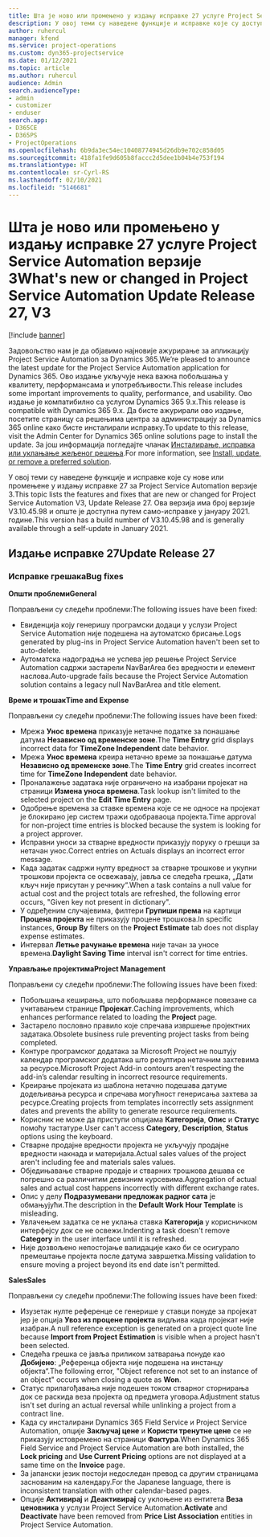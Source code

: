 ```yaml
---
title: Шта је ново или промењено у издању исправке 27 услуге Project Service Automation верзије 3
description: У овој теми су наведене функције и исправке које су доступне у издању исправке 27 за Project Service Automation верзије 3.
author: ruhercul
manager: kfend
ms.service: project-operations
ms.custom: dyn365-projectservice
ms.date: 01/12/2021
ms.topic: article
ms.author: ruhercul
audience: Admin
search.audienceType:
- admin
- customizer
- enduser
search.app:
- D365CE
- D365PS
- ProjectOperations
ms.openlocfilehash: 6b9da3ec54ec10408774945d26db9e702c858d05
ms.sourcegitcommit: 418fa1fe9d605b8faccc2d5dee1b04b4e753f194
ms.translationtype: HT
ms.contentlocale: sr-Cyrl-RS
ms.lasthandoff: 02/10/2021
ms.locfileid: "5146681"
---
```

# <a name="whats-new-or-changed-in-project-service-automation-update-release-27-v3"></a><span data-ttu-id="ca284-103">Шта је ново или промењено у издању исправке 27 услуге Project Service Automation верзије 3</span><span class="sxs-lookup"><span data-stu-id="ca284-103">What's new or changed in Project Service Automation Update Release 27, V3</span></span>

[!include [banner](../includes/psa-now-project-operations.md)]

<span data-ttu-id="ca284-104">Задовољство нам је да објавимо најновије ажурирање за апликацију Project Service Automation за Dynamics 365.</span><span class="sxs-lookup"><span data-stu-id="ca284-104">We’re pleased to announce the latest update for the Project Service Automation application for Dynamics 365.</span></span> <span data-ttu-id="ca284-105">Ово издање укључује нека важна побољшања у квалитету, перформансама и употребљивости.</span><span class="sxs-lookup"><span data-stu-id="ca284-105">This release includes some important improvements to quality, performance, and usability.</span></span> <span data-ttu-id="ca284-106">Ово издање је компатибилно са услугом Dynamics 365 9.x.</span><span class="sxs-lookup"><span data-stu-id="ca284-106">This release is compatible with Dynamics 365 9.x.</span></span> <span data-ttu-id="ca284-107">Да бисте ажурирали ово издање, посетите страницу са решењима центра за администрацију за Dynamics 365 online како бисте инсталирали исправку.</span><span class="sxs-lookup"><span data-stu-id="ca284-107">To update to this release, visit the Admin Center for Dynamics 365 online solutions page to install the update.</span></span> <span data-ttu-id="ca284-108">За још информација погледајте чланак [Инсталирање, исправка или уклањање жељеног решења](https://docs.microsoft.com/power-platform/admin/install-remove-preferred-solution).</span><span class="sxs-lookup"><span data-stu-id="ca284-108">For more information, see [Install, update, or remove a preferred solution](https://docs.microsoft.com/power-platform/admin/install-remove-preferred-solution).</span></span>

<span data-ttu-id="ca284-109">У овој теми су наведене функције и исправке које су нове или промењене у издању исправке 27 за Project Service Automation верзије 3.</span><span class="sxs-lookup"><span data-stu-id="ca284-109">This topic lists the features and fixes that are new or changed for Project Service Automation V3, Update Release 27.</span></span> <span data-ttu-id="ca284-110">Ова верзија има број верзије V3.10.45.98 и опште је доступна путем само-исправке у јануару 2021. године.</span><span class="sxs-lookup"><span data-stu-id="ca284-110">This version has a build number of V3.10.45.98 and is generally available through a self-update in January 2021.</span></span>

## <a name="update-release-27"></a><span data-ttu-id="ca284-111">Издање исправке 27</span><span class="sxs-lookup"><span data-stu-id="ca284-111">Update Release 27</span></span>

### <a name="bug-fixes"></a><span data-ttu-id="ca284-112">Исправке грешака</span><span class="sxs-lookup"><span data-stu-id="ca284-112">Bug fixes</span></span>

<span data-ttu-id="ca284-113">**Општи проблеми**</span><span class="sxs-lookup"><span data-stu-id="ca284-113">**General**</span></span>

<span data-ttu-id="ca284-114">Поправљени су следећи проблеми:</span><span class="sxs-lookup"><span data-stu-id="ca284-114">The following issues have been fixed:</span></span>

- <span data-ttu-id="ca284-115">Евиденција коју генеришу програмски додаци у услузи Project Service Automation није подешена на аутоматско брисање.</span><span class="sxs-lookup"><span data-stu-id="ca284-115">Logs generated by plug-ins in Project Service Automation haven't been set to auto-delete.</span></span>
- <span data-ttu-id="ca284-116">Аутоматска надоградња не успева јер решење Project Service Automation садржи застарели NavBarArea без вредности и елемент наслова.</span><span class="sxs-lookup"><span data-stu-id="ca284-116">Auto-upgrade fails because the Project Service Automation solution contains a legacy null NavBarArea and title element.</span></span>

<span data-ttu-id="ca284-117">**Време и трошак**</span><span class="sxs-lookup"><span data-stu-id="ca284-117">**Time and Expense**</span></span>

<span data-ttu-id="ca284-118">Поправљени су следећи проблеми:</span><span class="sxs-lookup"><span data-stu-id="ca284-118">The following issues have been fixed:</span></span>

- <span data-ttu-id="ca284-119">Мрежа **Унос времена** приказује нетачне податке за понашање датума **Независно од временске зоне**.</span><span class="sxs-lookup"><span data-stu-id="ca284-119">The **Time Entry** grid displays incorrect data for **TimeZone Independent** date behavior.</span></span>
- <span data-ttu-id="ca284-120">Мрежа **Унос времена** креира нетачно време за понашање датума **Независно од временске зоне**.</span><span class="sxs-lookup"><span data-stu-id="ca284-120">The **Time Entry** grid creates incorrect time for **TimeZone Independent** date behavior.</span></span>
- <span data-ttu-id="ca284-121">Проналажење задатака није ограничено на изабрани пројекат на страници **Измена уноса времена**.</span><span class="sxs-lookup"><span data-stu-id="ca284-121">Task lookup isn't limited to the selected project on the **Edit Time Entry** page.</span></span>
- <span data-ttu-id="ca284-122">Одобрење времена за ставке времена које се не односе на пројекат је блокирано јер систем тражи одобраваоца пројекта.</span><span class="sxs-lookup"><span data-stu-id="ca284-122">Time approval for non-project time entries is blocked because the system is looking for a project approver.</span></span>
- <span data-ttu-id="ca284-123">Исправни уноси за стварне вредности приказују поруку о грешци за нетачан унос.</span><span class="sxs-lookup"><span data-stu-id="ca284-123">Correct entries on Actuals displays an incorrect error message.</span></span>
- <span data-ttu-id="ca284-124">Када задатак садржи нулту вредност за стварне трошкове и укупни трошкови пројекта се освежавају, јавља се следећа грешка, „Дати кључ није присутан у речнику“.</span><span class="sxs-lookup"><span data-stu-id="ca284-124">When a task contains a null value for actual cost and the project totals are refreshed, the following error occurs, "Given key not present in dictionary".</span></span>
- <span data-ttu-id="ca284-125">У одређеним случајевима, филтери **Групиши према** на картици **Процена пројекта** не приказују процене трошкова.</span><span class="sxs-lookup"><span data-stu-id="ca284-125">In specific instances, **Group By** filters on the **Project Estimate** tab does not display expense estimates.</span></span>
- <span data-ttu-id="ca284-126">Интервал **Летње рачунање времена** није тачан за уносе времена.</span><span class="sxs-lookup"><span data-stu-id="ca284-126">**Daylight Saving Time** interval isn't correct for time entries.</span></span>

<span data-ttu-id="ca284-127">**Управљање пројектима**</span><span class="sxs-lookup"><span data-stu-id="ca284-127">**Project Management**</span></span>

<span data-ttu-id="ca284-128">Поправљени су следећи проблеми:</span><span class="sxs-lookup"><span data-stu-id="ca284-128">The following issues have been fixed:</span></span>

- <span data-ttu-id="ca284-129">Побољшања кеширања, што побољшава перформансе повезане са учитавањем странице **Пројекат**.</span><span class="sxs-lookup"><span data-stu-id="ca284-129">Caching improvements, which enhances performance related to loading the **Project** page.</span></span>
- <span data-ttu-id="ca284-130">Застарело пословно правило које спречава извршење пројектних задатака.</span><span class="sxs-lookup"><span data-stu-id="ca284-130">Obsolete business rule preventing project tasks from being completed.</span></span>
- <span data-ttu-id="ca284-131">Контуре програмског додатака за Microsoft Project не поштују календар програмског додатака што резултира нетачним захтевима за ресурсе.</span><span class="sxs-lookup"><span data-stu-id="ca284-131">Microsoft Project Add-in contours aren't respecting the add-in’s calendar resulting in incorrect resource requirements.</span></span>
- <span data-ttu-id="ca284-132">Креирање пројеката из шаблона нетачно подешава датуме додељивања ресурса и спречава могућност генерисања захтева за ресурсе.</span><span class="sxs-lookup"><span data-stu-id="ca284-132">Creating projects from templates incorrectly sets assignment dates and prevents the ability to generate resource requirements.</span></span>
- <span data-ttu-id="ca284-133">Корисник не може да приступи опцијама **Категорија**, **Опис** и **Статус** помоћу тастатуре.</span><span class="sxs-lookup"><span data-stu-id="ca284-133">User can't access **Category**, **Description**, **Status** options using the keyboard.</span></span>
- <span data-ttu-id="ca284-134">Стварне продајне вредности пројекта не укључују продајне вредности накнада и материјала.</span><span class="sxs-lookup"><span data-stu-id="ca284-134">Actual sales values of the project aren't including fee and materials sales values.</span></span>
- <span data-ttu-id="ca284-135">Обједињавање стварне продаје и стварних трошкова дешава се погрешно са различитим девизним курсевима.</span><span class="sxs-lookup"><span data-stu-id="ca284-135">Aggregation of actual sales and actual cost happens incorrectly with different exchange rates.</span></span>
- <span data-ttu-id="ca284-136">Опис у делу **Подразумевани предложак радног сата** је обмањујући.</span><span class="sxs-lookup"><span data-stu-id="ca284-136">The description in the **Default Work Hour Template** is misleading.</span></span>
- <span data-ttu-id="ca284-137">Увлачењем задатка се не уклања ставка **Категорија** у корисничком интерфејсу док се не освежи.</span><span class="sxs-lookup"><span data-stu-id="ca284-137">Indenting a task doesn't remove **Category** in the user interface until it is refreshed.</span></span>
- <span data-ttu-id="ca284-138">Није дозвољено непостојање валидације како би се осигурало премештање пројекта после датума завршетка.</span><span class="sxs-lookup"><span data-stu-id="ca284-138">Missing validation to ensure moving a project beyond its end date isn't permitted.</span></span>

<span data-ttu-id="ca284-139">**Sales**</span><span class="sxs-lookup"><span data-stu-id="ca284-139">**Sales**</span></span>

<span data-ttu-id="ca284-140">Поправљени су следећи проблеми:</span><span class="sxs-lookup"><span data-stu-id="ca284-140">The following issues have been fixed:</span></span>

- <span data-ttu-id="ca284-141">Изузетак нулте референце се генерише у ставци понуде за пројекат јер је опција **Увоз из процене пројекта** видљива када пројекат није изабран.</span><span class="sxs-lookup"><span data-stu-id="ca284-141">A null reference exception is generated on a project quote line because **Import from Project Estimation** is visible when a project hasn't been selected.</span></span>
- <span data-ttu-id="ca284-142">Следећа грешка се јавља приликом затварања понуде као **Добијено**: „Референца објекта није подешена на инстанцу објекта“.</span><span class="sxs-lookup"><span data-stu-id="ca284-142">The following error, "Object reference not set to an instance of an object" occurs when closing a quote as **Won**.</span></span>
- <span data-ttu-id="ca284-143">Статус прилагођавања није подешен током стварног сторнирања док се раскида веза пројекта од предмета уговора.</span><span class="sxs-lookup"><span data-stu-id="ca284-143">Adjustment status isn't set during an actual reversal while unlinking a project from a contract line.</span></span>
- <span data-ttu-id="ca284-144">Када су инсталирани Dynamics 365 Field Service и Project Service Automation, опције **Закључај цене** и **Користи тренутне цене** се не приказују истовремено на страници **Фактура**.</span><span class="sxs-lookup"><span data-stu-id="ca284-144">When Dynamics 365 Field Service and Project Service Automation are both installed, the **Lock pricing** and **Use Current Pricing** options are not displayed at a same time on the **Invoice** page.</span></span>
- <span data-ttu-id="ca284-145">За јапански језик постоји недоследан превод са другим страницама заснованим на календару.</span><span class="sxs-lookup"><span data-stu-id="ca284-145">For the Japanese language, there is inconsistent translation with other calendar-based pages.</span></span>
- <span data-ttu-id="ca284-146">Опције **Активирај** и **Деактивирај** су уклоњене из ентитета **Веза ценовника** у услузи Project Service Automation.</span><span class="sxs-lookup"><span data-stu-id="ca284-146">**Activate** and **Deactivate** have been removed from **Price List Association** entities in Project Service Automation.</span></span>
